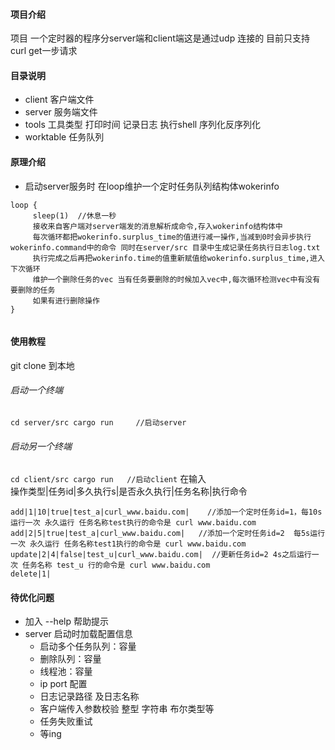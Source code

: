 #### 项目介绍
项目 一个定时器的程序分server端和client端这是通过udp 连接的
目前只支持curl get一步请求
#### 目录说明
* client 客户端文件
* server 服务端文件
* tools 工具类型  打印时间 记录日志  执行shell  序列化反序列化
* worktable  任务队列
#### 原理介绍
* 启动server服务时 在loop维护一个定时任务队列结构体wokerinfo
```shell
loop {
     sleep(1)  //休息一秒
     接收来自客户端对server端发的消息解析成命令,存入wokerinfo结构体中
     每次循环都把wokerinfo.surplus_time的值进行减一操作,当减到0时会异步执行wokerinfo.command中的命令 同时在server/src 目录中生成记录任务执行日志log.txt
     执行完成之后再把wokerinfo.time的值重新赋值给wokerinfo.surplus_time,进入下次循环
     维护一个删除任务的vec 当有任务要删除的时候加入vec中,每次循环检测vec中有没有要删除的任务
     如果有进行删除操作
}


```
#### 使用教程
git clone 到本地
###### 启动一个终端 
``
cd server/src
cargo run     //启动server
``
######  启动另一个终端
``
cd client/src
cargo run   //启动client
``
在输入  
操作类型|任务id|多久执行s|是否永久执行|任务名称|执行命令
```
add|1|10|true|test_a|curl_www.baidu.com|    //添加一个定时任务id=1，每10s运行一次 永久运行 任务名称test执行的命令是 curl www.baidu.com
add|2|5|true|test_a|curl_www.baidu.com|   //添加一个定时任务id=2  每5s运行一次 永久运行 任务名称test1执行的命令是 curl www.baidu.com
update|2|4|false|test_u|curl_www.baidu.com|  //更新任务id=2 4s之后运行一次 任务名称 test_u 行的命令是 curl www.baidu.com
delete|1|
```
#### 待优化问题
* 加入 --help 帮助提示
* server  启动时加载配置信息
   * 启动多个任务队列：容量
   * 删除队列：容量
   * 线程池：容量
   * ip port 配置
   * 日志记录路径 及日志名称
   * 客户端传入参数校验 整型 字符串 布尔类型等
   * 任务失败重试
   * 等ing
